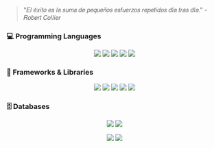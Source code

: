 
> "𝐸𝑙 𝑒́𝑥𝑖𝑡𝑜 𝑒𝑠 𝑙𝑎 𝑠𝑢𝑚𝑎 𝑑𝑒 𝑝𝑒𝑞𝑢𝑒𝑛̃𝑜𝑠 𝑒𝑠𝑓𝑢𝑒𝑟𝑧𝑜𝑠 𝑟𝑒𝑝𝑒𝑡𝑖𝑑𝑜𝑠 𝑑𝑖́𝑎 𝑡𝑟𝑎𝑠 𝑑𝑖́𝑎." - 𝑅𝑜𝑏𝑒𝑟𝑡 𝐶𝑜𝑙𝑙𝑖𝑒𝑟

### 💻 Programming Languages
<p align="center">
  <img src="https://img.shields.io/badge/HTML5-E34F26?style=for-the-badge&logo=html5&logoColor=white"/>
  <img src="https://img.shields.io/badge/JavaScript-F7DF1E?style=for-the-badge&logo=javascript&logoColor=black"/>
  <img src="https://img.shields.io/badge/CSS3-1572B6?style=for-the-badge&logo=css3&logoColor=white"/>
  <img src="https://img.shields.io/badge/TypeScript-3178C6?style=for-the-badge&logo=typescript&logoColor=white"/>
  <img src="https://img.shields.io/badge/Dart-0175C2?style=for-the-badge&logo=dart&logoColor=white"/>
</p>

### 🚀 Frameworks & Libraries
<p align="center">
  <img src="https://img.shields.io/badge/React-61DAFB?style=for-the-badge&logo=react&logoColor=black"/>
  <img src="https://img.shields.io/badge/Next.js-000000?style=for-the-badge&logo=nextdotjs&logoColor=white"/>
  <img src="https://img.shields.io/badge/React_Native-61DAFB?style=for-the-badge&logo=react&logoColor=black"/>
  <img src="https://img.shields.io/badge/Flutter-02569B?style=for-the-badge&logo=flutter&logoColor=white"/>
  <img src="https://img.shields.io/badge/Tailwind_CSS-38B2AC?style=for-the-badge&logo=tailwindcss&logoColor=white"/>
</p>

### 🗄️ Databases
<p align="center">
  <img src="https://img.shields.io/badge/SQL-003B57?style=for-the-badge&logo=databricks&logoColor=white"/>
  <img src="https://img.shields.io/badge/NoSQL-4DB33D?style=for-the-badge&logo=mongodb&logoColor=white"/>
</p>


<p align="center">
  <img src="https://github-readme-stats.vercel.app/api?username=AlanTyping&show_icons=true&theme=radical" />
  <img src="https://github-readme-streak-stats.herokuapp.com/?user=AlanTyping&theme=radical" />
</p>

